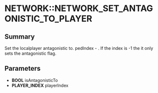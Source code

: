 # NETWORK::NETWORK_SET_ANTAGONISTIC_TO_PLAYER

## Summary
Set the localplayer antagonistic to. pedIndex - .
If the index is -1 the it only sets the antagonistic flag.

## Parameters
* **BOOL** isAntagonisticTo
* **PLAYER_INDEX** playerIndex